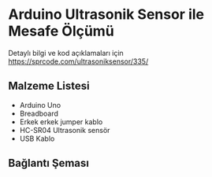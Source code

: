 # Arduino Ultrasonik Sensor ile Mesafe Ölçümü

Detaylı bilgi ve kod açıklamaları için https://sprcode.com/ultrasoniksensor/335/

<h2>Malzeme Listesi</h2>
  <ul>
    <li>Arduino Uno</li>
    <li>Breadboard</li>
    <li>Erkek erkek jumper kablo</li>
    <li>HC-SR04 Ultrasonik sensör</li>
    <li>USB Kablo</li>
</ul>

<h2> Bağlantı Şeması </h2>

